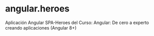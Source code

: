 # angular.heroes
Aplicación Angular SPA-Heroes del Curso: Angular: De cero a experto creando aplicaciones (Angular 8+)
